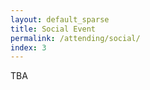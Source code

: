 ```yaml
---
layout: default_sparse
title: Social Event
permalink: /attending/social/
index: 3
---
```

TBA


<!-- The Prince Bishop River Cruiser offers cruises with spectacular views of historic Durham City, Cathedral, Castle and Bridges and evening cruises with a difference twelve months of the year.

One hour cruises offering the best views of the Cathedral, Castle and Bridges. The Prince Bishop river cruiser is fully heated with a 150 passenger capacity, twin decks, open viewing deck, bar, toilets, and telephone.

The Prince Bishop River Cruiser was built in 1989 in Hartlepool and shipped by road, then dropped over The New Elvet Bridge into the River Wear. Since then the Prince Bishop has hosted many events, both public and private and catered for hundreds of people over the years including weddings, hen nights and birthday parties.

<iframe src="https://www.google.com/maps/embed?pb=!1m33!1m12!1m3!1d9206.234644335347!2d-1.584009429707164!3d54.7701460418649!2m3!1f0!2f0!3f0!3m2!1i1024!2i768!4f13.1!4m18!3e2!4m5!1s0x487e87dab3baaeef%3A0x449aa3c39d44f0b6!2sDepartment%20of%20Mathematical%20and%20Computing%20Sciences%2C%20Durham%20University%20Upper%20Mountjoy%20Campus%2C%20Stockton%20Road%2C%20Durham%20DH1%203LE%2C%20United%20Kingdom!3m2!1d54.763715399999995!2d-1.5721576!4m5!1s0x487e8761894aa86b%3A0xa26777877c3c04ec!2sSt%20Chad&#39;s%20College%20%E2%80%A2%20Durham%20University%2C%20North%20Bailey%2C%20Durham!3m2!1d54.7731888!2d-1.5746092999999999!4m4!1s0x487e7d89ecb30b11%3A0x6b1e0edce55e827b!3m2!1d54.7766133!2d-1.5727195999999999!5e0!3m2!1sen!2suk!4v1719479657677!5m2!1sen!2suk" width="100%" height="450" frameborder="0" style="border: 0;" allowfullscreen="" aria-hidden="false" tabindex="0"></iframe>


{% include event_social_carousel.html %}

<div style="text-align: right"><a href="https://www.thisisdurham.com/things-to-do/prince-bishop-river-cruiser-and-browns-rowing-boats-p593901"> Images and content courtesy of Prince Bishop River Cruiser and Browns Rowing Boats. This is Durham.</a> </div> -->
